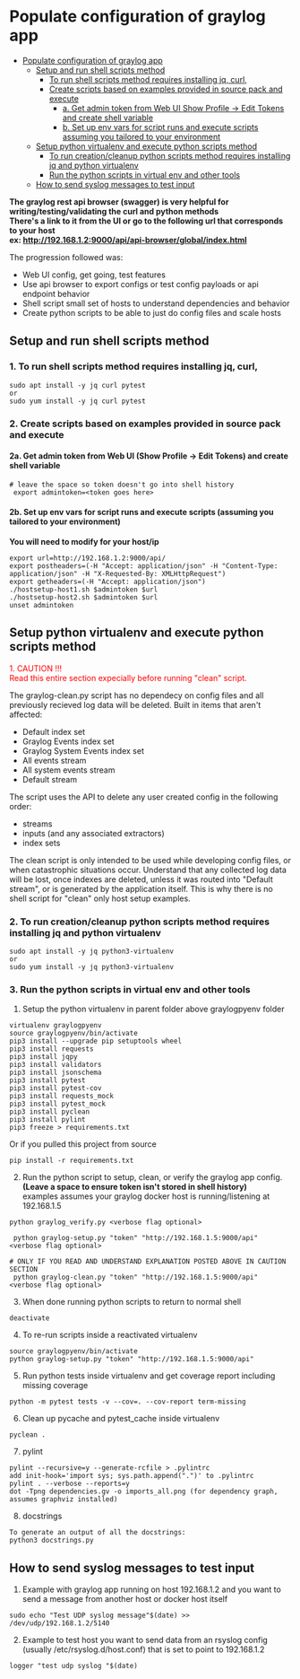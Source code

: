 # Populate configuration of graylog app

<!-- TOC -->

- [Populate configuration of graylog app](#populate-configuration-of-graylog-app)
    - [Setup and run shell scripts method](#setup-and-run-shell-scripts-method)
        - [To run shell scripts method requires installing jq, curl,](#to-run-shell-scripts-method-requires-installing-jq-curl)
        - [Create scripts based on examples provided in source pack and execute](#create-scripts-based-on-examples-provided-in-source-pack-and-execute)
            - [a. Get admin token from Web UI Show Profile -> Edit Tokens and create shell variable](#a-get-admin-token-from-web-ui-show-profile---edit-tokens-and-create-shell-variable)
            - [b. Set up env vars for script runs and execute scripts assuming you tailored to your environment](#b-set-up-env-vars-for-script-runs-and-execute-scripts-assuming-you-tailored-to-your-environment)
    - [Setup python virtualenv and execute python scripts method](#setup-python-virtualenv-and-execute-python-scripts-method)
        - [To run creation/cleanup python scripts method requires installing jq and python virtualenv](#to-run-creationcleanup-python-scripts-method-requires-installing-jq-and-python-virtualenv)
        - [Run the python scripts in virtual env and other tools](#run-the-python-scripts-in-virtual-env-and-other-tools)
    - [How to send syslog messages to test input](#how-to-send-syslog-messages-to-test-input)

<!-- /TOC -->

**The graylog rest api browser (swagger) is very helpful for writing/testing/validating the curl and python methods**<br>
**There's a link to it from the UI or go to the following url that corresponds to your host**<br>
**ex: http://192.168.1.2:9000/api/api-browser/global/index.html**

The progression followed was:
- Web UI config, get going, test features
- Use api browser to export configs or test config payloads or api endpoint behavior
- Shell script small set of hosts to understand dependencies and behavior
- Create python scripts to be able to just do config files and scale hosts

## Setup and run shell scripts method
### 1. To run shell scripts method requires installing jq, curl, 
```
sudo apt install -y jq curl pytest
or
sudo yum install -y jq curl pytest
```
### 2. Create scripts based on examples provided in source pack and execute
#### 2a. Get admin token from Web UI (Show Profile -> Edit Tokens) and create shell variable
```
# leave the space so token doesn't go into shell history
 export admintoken=<token goes here>
```
#### 2b. Set up env vars for script runs and execute scripts (assuming you tailored to your environment)
**You will need to modify for your host/ip**
```
export url=http://192.168.1.2:9000/api/
export postheaders=(-H "Accept: application/json" -H "Content-Type: application/json" -H "X-Requested-By: XMLHttpRequest")
export getheaders=(-H "Accept: application/json")
./hostsetup-host1.sh $admintoken $url
./hostsetup-host2.sh $admintoken $url
unset admintoken
```
## Setup python virtualenv and execute python scripts method
<span style="color:red;">
1. CAUTION !!!<br>
Read this entire section expecially before running "clean" script.
</span>

The graylog-clean.py script has no dependecy on config files and all previously recieved log data will be deleted.
Built in items that aren't affected:
- Default index set
- Graylog Events index set
- Graylog System Events index set
- All events stream
- All system events stream
- Default stream

The script uses the API to delete any user created config in the following order:
- streams
- inputs (and any associated extractors)
- index sets

The clean script is only intended to be used while developing config files, or when catastrophic situations occur. 
Understand that any collected log data will be lost, once indexes are deleted, unless it was routed into "Default stream", or is generated by the application itself. This is why there is no shell script for "clean" only host setup examples.

### 2. To run creation/cleanup python scripts method requires installing jq and python virtualenv
```
sudo apt install -y jq python3-virtualenv
or
sudo yum install -y jq python3-virtualenv
```
### 3. Run the python scripts in virtual env and other tools
1. Setup the python virtualenv in parent folder above graylogpyenv folder
```
virtualenv graylogpyenv
source graylogpyenv/bin/activate
pip3 install --upgrade pip setuptools wheel
pip3 install requests
pip3 install jqpy
pip3 install validators
pip3 install jsonschema
pip3 install pytest
pip3 install pytest-cov
pip3 install requests_mock
pip3 install pytest_mock
pip3 install pyclean
pip3 install pylint
pip3 freeze > requirements.txt
```
Or if you pulled this project from source
```
pip install -r requirements.txt
```
2. Run the python script to setup, clean, or verify the graylog app config. <br>
**(Leave a space to ensure token isn't stored in shell history)** <br>
examples assumes your graylog docker host is running/listening at 192.168.1.5 
```
python graylog_verify.py <verbose flag optional>

 python graylog-setup.py "token" "http://192.168.1.5:9000/api" <verbose flag optional>

# ONLY IF YOU READ AND UNDERSTAND EXPLANATION POSTED ABOVE IN CAUTION SECTION
 python graylog-clean.py "token" "http://192.168.1.5:9000/api" <verbose flag optional>
```
3. When done running python scripts to return to normal shell
```
deactivate
```
4. To re-run scripts inside a reactivated virtualenv
```
source graylogpyenv/bin/activate
python graylog-setup.py "token" "http://192.168.1.5:9000/api"
```
5. Run python tests inside virtualenv and get coverage report including missing coverage
```
python -m pytest tests -v --cov=. --cov-report term-missing
```
6. Clean up pycache and pytest_cache inside virtualenv
```
pyclean .
```
7. pylint
```
pylint --recursive=y --generate-rcfile > .pylintrc
add init-hook='import sys; sys.path.append(".")' to .pylintrc
pylint . --verbose --reports=y
dot -Tpng dependencies.gv -o imports_all.png (for dependency graph, assumes graphviz installed)

```
8. docstrings
```
To generate an output of all the docstrings:
python3 docstrings.py
```
## How to send syslog messages to test input
1. Example with graylog app running on host 192.168.1.2 and you want to send a message from another host or docker host itself
```
sudo echo "Test UDP syslog message"$(date) >> /dev/udp/192.168.1.2/5140
```
2. Example to test host you want to send data from an rsyslog config (usually /etc/rsyslog.d/host.conf) that is set to point to 192.168.1.2
```
logger "test udp syslog "$(date)
```